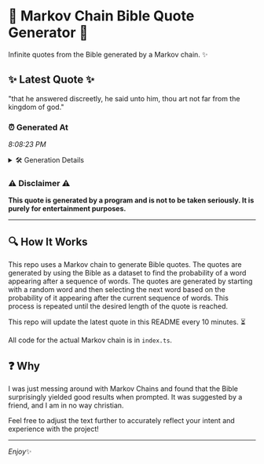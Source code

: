 # 📖 Markov Chain Bible Quote Generator 📖

Infinite quotes from the Bible generated by a Markov chain. ✨

## ✨ Latest Quote ✨
"that he answered discreetly, he said unto him, thou art not far from the kingdom of god."

### ⏰ Generated At
*8:08:23 PM*

<details>
    <summary>🛠️ Generation Details</summary>
    <p>
        <strong>🌱 Seed:</strong> that<br>
        <strong>🔄 Iterations:</strong> 16<br>
        <strong>📜 Context History:</strong><br>[ that ]: he<br>[ that, he ]: answered<br>[ that, he, answered ]: discreetly,<br>[ that, he, answered, discreetly, ]: he<br>[ that, he, answered, discreetly,, he ]: said<br>[ that, he, answered, discreetly,, he, said ]: unto<br>[ he, answered, discreetly,, he, said, unto ]: him,<br>[ answered, discreetly,, he, said, unto, him, ]: thou<br>[ discreetly,, he, said, unto, him,, thou ]: art<br>[ he, said, unto, him,, thou, art ]: not<br>[ said, unto, him,, thou, art, not ]: far<br>[ unto, him,, thou, art, not, far ]: from<br>[ him,, thou, art, not, far, from ]: the<br>[ thou, art, not, far, from, the ]: kingdom<br>[ art, not, far, from, the, kingdom ]: of<br>[ not, far, from, the, kingdom, of ]: god.<br>
    </p>
</details>

### ⚠️ Disclaimer ⚠️
**This quote is generated by a program and is not to be taken seriously. It is purely for entertainment purposes.**

---

## 🔍 How It Works

This repo uses a Markov chain to generate Bible quotes. The quotes are generated by using the Bible as a dataset to find the probability of a word appearing after a sequence of words. The quotes are generated by starting with a random word and then selecting the next word based on the probability of it appearing after the current sequence of words. This process is repeated until the desired length of the quote is reached.

This repo will update the latest quote in this README every 10 minutes. ⏳

All code for the actual Markov chain is in `index.ts`.

## ❓ Why

I was just messing around with Markov Chains and found that the Bible surprisingly yielded good results when prompted. 
It was suggested by a friend, and I am in no way christian.

Feel free to adjust the text further to accurately reflect your intent and experience with the project!

---

*Enjoy*✨
